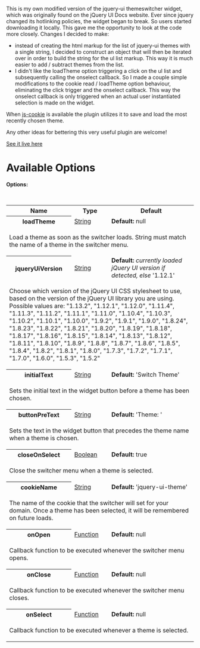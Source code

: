 This is my own modified version of the jquery-ui themeswitcher widget, which was originally found on the jQuery UI Docs website.
Ever since jquery changed its hotlinking policies, the widget began to break.
So users started downloading it locally.
This gave me the opportunity to look at the code more closely.
Changes I decided to make:

* instead of creating the html markup for the list of jquery-ui themes with a single string, 
  I decided to construct an object that will then be iterated over in order to build the string for the ul list markup. 
  This way it is much easier to add / subtract themes from the list.
* I didn't like the loadTheme option triggering a click on the ul list and subsequently calling the onselect callback. 
  So I made a couple simple modifications to the cookie read / loadTheme option behaviour, 
  eliminating the click trigger and the onselect callback. 
  This way the onselect callback is only triggered when an actual user instantiated selection is made on the widget.

When [js-cookie](https://github.com/js-cookie/js-cookie/blob/latest/src/js.cookie.js "Javascript Cookie") is available the plugin utilizes it to save and load the most recently chosen theme.

Any other ideas for bettering this very useful plugin are welcome!

[See it live here](https://johnrdorazio.github.io/Themeswitcher/ "JohnRDOrazio Themeswitcher")

# Available Options

<div class="options tabs-container" id="toptions" style=""><b class="options">Options:</b>
<p><br>
</p><table class="options">
<tbody><tr><th>Name</th><th>Type</th><th>Default</th></tr>

<tr class="option">
<th>loadTheme</th>
<td class="type"><a href="https://api.jquery.com/Types/#String">String</a></td>
<td class="default"><b>Default:</b> <span>null</span></td>
</tr>
<tr><td class="desc" colspan="3">
<p>Load a theme as soon as the switcher loads. String must match the name of a theme in the switcher menu.
</p>
</td></tr>

<tr class="option">
<th>jqueryUiVersion</th>
<td class="type"><a href="https://api.jquery.com/Types/#String">String</a></td>
<td class="default"><b>Default:</b> <span><i>currently loaded jQuery UI version if detected, else</i> '1.12.1'</span></td>
</tr>
<tr><td class="desc" colspan="3">
<p>Choose which version of the jQuery UI CSS stylesheet to use, based on the version of the jQuery UI library you are using. Possible values are: "1.13.2", "1.12.1", "1.12.0", "1.11.4", "1.11.3", "1.11.2", "1.11.1", "1.11.0", "1.10.4", "1.10.3", "1.10.2", "1.10.1", "1.10.0", "1.9.2", "1.9.1", "1.9.0", "1.8.24", "1.8.23", "1.8.22", "1.8.21", "1.8.20", "1.8.19", "1.8.18", "1.8.17", "1.8.16", "1.8.15", "1.8.14", "1.8.13", "1.8.12", "1.8.11", "1.8.10", "1.8.9", "1.8.8", "1.8.7", "1.8.6", "1.8.5", "1.8.4", "1.8.2", "1.8.1", "1.8.0", "1.7.3", "1.7.2", "1.7.1", "1.7.0", "1.6.0", "1.5.3", "1.5.2"
</p>
</td></tr>

<!--
<tr class="option">
<th>height</th>
<td class="type"><a href="https://api.jquery.com/Types/#Number">Number</a></td>
<td class="default"><b>Default:</b> <span>200</span></td>
</tr>
<tr><td class="desc" colspan="3">
<p>Sets the height of the switcher menu.
</p>
</td></tr>
-->
<!--
<tr class="option">
<th>width</th>
<td class="type"><a href="https://api.jquery.com/Types/#Number">Number</a></td>
<td class="default"><b>Default:</b> <span>150</span></td>
</tr>
<tr><td class="desc" colspan="3">
<p>Sets the width of the switcher menu.
</p>
</td></tr>
-->

<tr class="option">
<th>initialText</th>
<td class="type"><a href="https://api.jquery.com/Types/#String">String</a></td>
<td class="default"><b>Default:</b> <span>'Switch Theme'</span></td>
</tr>
<tr><td class="desc" colspan="3">
<p>Sets the initial text in the widget button before a theme has been chosen.
</p>
</td></tr>

<tr class="option">
<th>buttonPreText</th>
<td class="type"><a href="https://api.jquery.com/Types/#String">String</a></td>
<td class="default"><b>Default:</b> <span>'Theme: '</span></td>
</tr>
<tr><td class="desc" colspan="3">
<p>Sets the text in the widget button that precedes the theme name when a theme is chosen.
</p>
</td></tr>

<tr class="option">
<th>closeOnSelect</th>
<td class="type"><a href="https://api.jquery.com/Types/#Boolean">Boolean</a></td>
<td class="default"><b>Default:</b> <span>true</span></td>
</tr>
<tr><td class="desc" colspan="3">
<p>Close the switcher menu when a theme is selected.
</p>
</td></tr>
<!--
<tr class="option">
<th>buttonHeight</th>
<td class="type"><a href="https://api.jquery.com/Types/#Number">Number</a></td>
<td class="default"><b>Default:</b> <span>14</span></td>
</tr>
<tr><td class="desc" colspan="3">
<p>Height of switcher button.
</p>
</td></tr>
-->
<tr class="option">
<th>cookieName</th>
<td class="type"><a href="https://api.jquery.com/Types/#String">String</a></td>
<td class="default"><b>Default:</b> <span>'jquery-ui-theme'</span></td>
</tr>
<tr><td class="desc" colspan="3">
<p>The name of the cookie that the switcher will set for your domain. Once a theme has been selected, it will be remembered on future loads.
</p>
</td></tr>


<tr class="option">
<th>onOpen</th>
<td class="type"><a href="https://api.jquery.com/Types/#Function">Function</a></td>
<td class="default"><b>Default:</b> <span>null</span></td>
</tr>
<tr><td class="desc" colspan="3">
<p>Callback function to be executed whenever the switcher menu opens.
</p>
</td></tr>


<tr class="option">
<th>onClose</th>
<td class="type"><a href="https://api.jquery.com/Types/#Function">Function</a></td>
<td class="default"><b>Default:</b> <span>null</span></td>
</tr>
<tr><td class="desc" colspan="3">
<p>Callback function to be executed whenever the switcher menu closes.
</p>
</td></tr>

<tr class="option">
<th>onSelect</th>
<td class="type"><a href="https://api.jquery.com/Types/#Function">Function</a></td>
<td class="default"><b>Default:</b> <span>null</span></td>
</tr>
<tr><td class="desc" colspan="3">
<p>Callback function to be executed whenever a theme is selected.
</p>
</td></tr>
</tbody></table>
</div>
